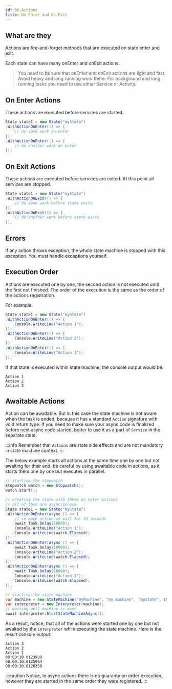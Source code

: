 ```yaml
---
id: 06.Actions
title: On Enter and On Exit
---
```


## What are they

Actions are fire-and-forget methods that are executed on state enter and exit. 

Each state can have many onEnter and onExit actions. 

> You need to be sure that onEnter and onExit actions are light and fast. Avoid heavy and long running work there. For background and long running tasks you need to use either Service or Activity.

## On Enter Actions

These actions are executed before services are started.

```csharp
State state1 = new State("myState")
.WithActionOnEnter(() => {
    // do some work on enter
})
.WithActionOnEnter(() => {
    // do another work on enter
});
```

## On Exit Actions

These actions are executed before services are exited. At this point all services are stopped.

```csharp
State state1 = new State("myState")
.WithActionOnExit(() => {
    // do some work before state exits
})
.WithActionOnExit(() => {
    // do another work before state exits
});
```

## Errors

If any action throws exception, the whole state machine is stopped with this exception. You must handle exceptions yourself.

## Execution Order

Actions are executed one by one, the second action is not executed until the first not finished. 
The order of the execution is the same as the order of the actions registration.

For example:

```csharp
State state1 = new State("myState")
.WithActionOnEnter(() => {
    Console.WriteLine("Action 1");
})
.WithActionOnEnter(() => {
    Console.WriteLine("Action 2");
})
.WithActionOnEnter(() => {
    Console.WriteLine("Action 3");
});
```

If that state is executed within state machine, the console output would be:

```
Action 1
Action 2
Action 3
```

## Awaitable Actions

Action can be awaitable. But in this case the state machine is not aware when the task is ended, because it has a standard `Action` signature with void return type. If you need to make sure your async code is finalized before next async code started, better to use it as a part of `Service` in the separate state.

:::info
Remember that `Actions` are state side effects and are not mandatory in state machine context.
:::

The below example starts all actions at the same time one by one but not awaiting for their end, be careful by using awaitable code in actions, as it starts them one by one but executes in parallel.

```csharp
// starting the stopwatch
Stopwatch watch = new Stopwatch();
watch.Start();

// creating the state with three on enter actions
// all of them are asyncronouse.
State state1 = new State("myState")
.WithActionOnEnter(async () => {
    // in each action we wait for 10 seconds
    await Task.Delay(10000);
    Console.WriteLine("Action 1");
    Console.WriteLine(watch.Elapsed);
})
.WithActionOnEnter(async () => {
    await Task.Delay(10000);
    Console.WriteLine("Action 2");
    Console.WriteLine(watch.Elapsed);
})
.WithActionOnEnter(async () => {
    await Task.Delay(10000);
    Console.WriteLine("Action 3");
    Console.WriteLine(watch.Elapsed);
});

// starting the state machine
var machine = new StateMachine("myMachine", "my machine", "myState", state1);
var interpreter = new Interpreter(machine);
// waiting untl machine is over
await interpreter.StartStateMachineAsync();
```

As a result, notice, that all of the actions were started one by one but not awaited by the `interpreter` while executing the state machine. Here is the result console output:

```
Action 3
Action 2        
Action 1        
00:00:10.0123988
00:00:10.0125964
00:00:10.0126358
```
:::caution
Notice, in async actions there is no guaranty on order execution, however they are started in the same order they were registered.
:::
